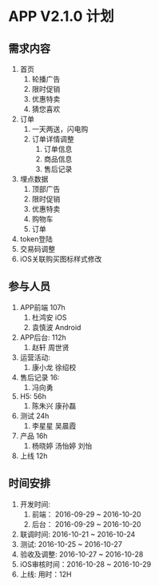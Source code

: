 

# APP V2.1.0 计划

## 需求内容

1. 首页
    1. 轮播广告
    2. 限时促销
    1. 优惠特卖
    1. 猜您喜欢
1. 订单
    1. 一天两送，闪电购
    1. 订单详情调整
        1. 订单信息
        1. 商品信息
        1. 售后记录
1. 埋点数据
    1. 顶部广告
    1. 限时促销
    1. 优惠特卖
    1. 购物车
    1. 订单
1. token登陆
1. 交易码调整
1. iOS关联购买图标样式修改


## 参与人员

1. APP前端 107h
      1. 杜鸿安 iOS
      1. 袁慎波 Android
1. APP后台: 112h
      1. 赵轩  周世贤
1. 运营活动:
      1. 康小龙  徐绍校
1. 售后记录 16:
      1. 冯向勇
1. H5: 56h
      1. 陈朱兴 康孙磊
1. 测试 24h
      1. 李星星 吴晨霞
1. 产品 16h
      1. 杨晓婷 汤怡婷 刘怡
1. 上线 12h

## 时间安排
1. 开发时间:
      1. 前端： 2016-09-29 ~ 2016-10-20
      2. 后台： 2016-09-29 ~ 2016-10-20
1. 联调时间: 2016-10-21 ~ 2016-10-24
1. 测试: 2016-10-25 ~ 2016-10-27
1. 验收及调整:   2016-10-27 ~ 2016-10-28
1. iOS审核时间：2016-10-28 ~ 2016-10-29
1. 上线:  用时：12H
